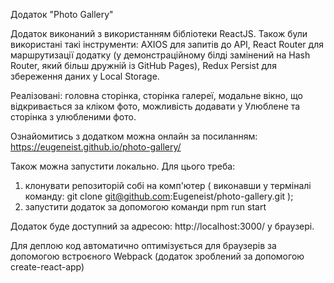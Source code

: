 Додаток "Photo Gallery"

Додаток виконаний з використанням бібліотеки ReactJS.
Також були використані такі інструменти: AXIOS для запитів до API, React Router для маршрутизації додатку (у демонстраційному білді замінений на Hash Router, який більш дружній із GitHub Pages),  Redux Persist для збереження даних у Local Storage.

Реалізовані: головна сторінка, сторінка галереї, модальне вікно, що відкривається за кліком фото, можливість додавати у Улюблене та сторінка з улюбленими фото.

Ознайомитись з додатком можна онлайн за посиланням: https://eugeneist.github.io/photo-gallery/

Також можна запустити локально. 
Для цього треба:
1) клонувати репозиторій собі на комп'ютер ( виконавши у терміналі команду: git clone git@github.com:Eugeneist/photo-gallery.git );
2) запустити додаток за допомогою команди npm run start

Додаток буде доступний за адресою: http://localhost:3000/ у браузері.

Для деплою код автоматично оптимізується для браузерів за допомогою встроєного Webpack (додаток зроблений за допомогою create-react-app)
